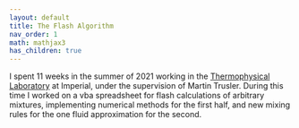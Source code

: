 ```yaml
---
layout: default
title: The Flash Algorithm
nav_order: 1
math: mathjax3
has_children: true
---
```


I spent 11 weeks in the summer of 2021 working in the [Thermophysical Laboratory](https://www.imperial.ac.uk/thermophysics/) at Imperial, under the supervision of Martin Trusler. During this time I worked on a vba spreadsheet for flash calculations of arbitrary mixtures, implementing numerical methods for the first half, and new mixing rules for the one fluid approximation for the second. 